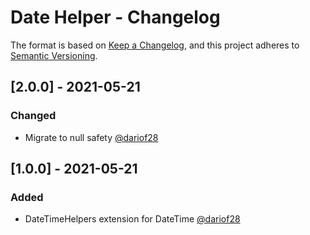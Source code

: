 # Date Helper - Changelog

The format is based on [Keep a Changelog](https://keepachangelog.com/en/1.0.0/),
and this project adheres to [Semantic Versioning](https://semver.org/spec/v2.0.0.html).

## [2.0.0] - 2021-05-21
### Changed
* Migrate to null safety [@dariof28](https://github.com/dariof28)

## [1.0.0] - 2021-05-21
### Added
* DateTimeHelpers extension for DateTime [@dariof28](https://github.com/dariof28)
